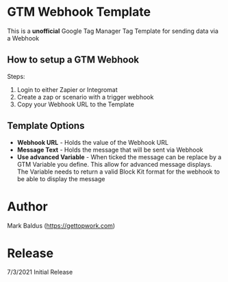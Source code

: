 # GTM Webhook Template
This is a **unofficial** Google Tag Manager Tag Template for sending data via a Webhook

## How to setup a GTM Webhook


Steps:
1. Login to either Zapier or Integromat
2. Create a zap or scenario with a trigger webhook
3. Copy your Webhook URL to the Template

## Template Options

* **Webhook URL** - Holds the value of the Webhook URL
* **Message Text** - Holds the message that will be sent via Webhook
* **Use advanced Variable** - When ticked the message can be replace by a GTM Variable you define. This allow for advanced message displays. The Variable needs to return a valid Block Kit format for the webhook to be able to display the message

# Author
Mark Baldus (https://gettopwork.com)

# Release
7/3/2021 Initial Release
